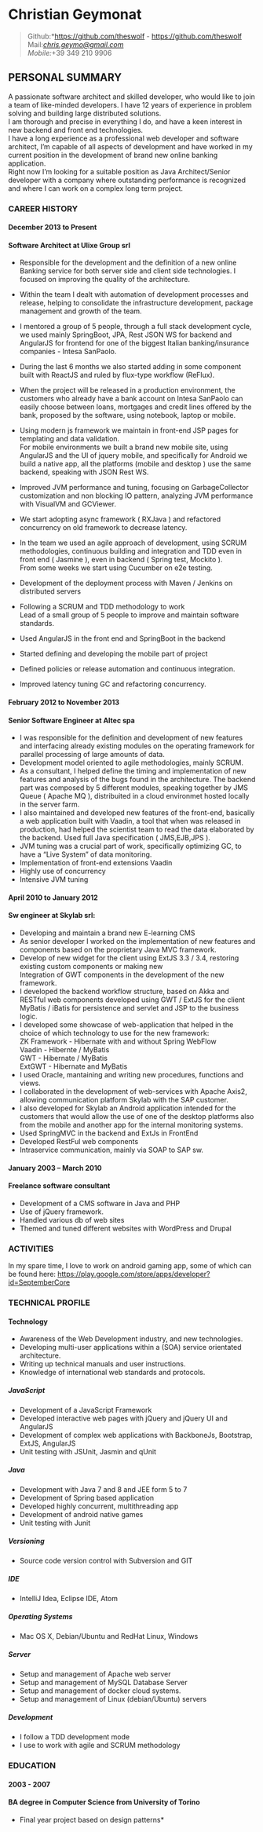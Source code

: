# Christian Geymonat    

> Github:*https://github.com/theswolf - https://github.com/theswolf                
Mail:*chris.geymo@gmail.com                     
Mobile:*+39 349 210 9906    

## PERSONAL SUMMARY    
A passionate software architect and skilled developer, who would like to join a team of like-minded developers. I have 12 years of experience in problem solving and building large distributed solutions.     
I am thorough and precise in everything I do, and have a keen interest in new backend and front end technologies.    
I have a long experience as a professional web developer and software architect, I’m capable of all aspects of development and have worked in my current position in the development of brand new online banking application.    
Right now I’m looking for a suitable position as Java Architect/Senior developer with a company where outstanding performance is recognized and where I can work on a complex long term project.    

### CAREER HISTORY    
#### December 2013 to Present    
#### Software Architect at Ulixe Group srl    
- Responsible for the development and the definition of a new online Banking service for both server side and client side technologies. I focused on improving the quality of the architecture.    

- Within the team I dealt with automation of development processes and release, helping to consolidate the infrastructure development, package management and growth of the team.    

- I mentored a group of 5 people, through a full stack development cycle, we used mainly SpringBoot, JPA, Rest JSON WS for backend and AngularJS for frontend for one of the biggest Italian banking/insurance companies - Intesa SanPaolo.    

- During the last 6 months we also started adding in some component built with ReactJS and ruled by flux-type workflow (ReFlux).    

- When the project will be released in a production environment, the customers who already have a bank account on Intesa SanPaolo can easily choose between loans, mortgages and credit lines offered by the bank, proposed by the software, using notebook, laptop or mobile.    

- Using modern js framework we maintain in front-end JSP pages for templating and data validation.    
For mobile environments we built a brand new mobile site, using AngularJS and the UI of jquery mobile, and specifically for Android we build a native app, all the platforms (mobile and desktop ) use the same backend, speaking with JSON Rest WS.    
- Improved JVM performance and tuning, focusing on GarbageCollector customization and non blocking IO pattern, analyzing JVM performance with VisualVM and GCViewer.    
- We start adopting async framework ( RXJava ) and refactored concurrency on old framework to decrease latency.    
- In the team we used an agile approach of development, using SCRUM methodologies, continuous building and integration and TDD even in front end ( Jasmine ), even in backend ( Spring test, Mockito ).    
From some weeks we start using Cucumber on e2e testing.    
- Development of the deployment process with Maven / Jenkins on distributed servers    
- Following a SCRUM and TDD methodology to work    
Lead of a small group of 5 people to improve and maintain software standards.    
- Used AngularJS in the front end and SpringBoot in the backend    
- Started defining and developing the mobile part of project    
- Defined policies or release automation and continuous integration.    
- Improved latency tuning GC and refactoring concurrency.  


#### February 2012 to November 2013    
#### Senior Software Engineer at Altec spa    
- I was responsible for the definition and development of new features and interfacing already existing modules on the operating framework for parallel processing of large amounts of data.       
- Development model oriented to agile methodologies, mainly SCRUM.       
- As a consultant, I helped define the timing and implementation of new features and analysis of the bugs found in the architecture. The backend part was composed by 5 different modules, speaking together by JMS Queue ( Apache MQ ), distribuited in a cloud environmet hosted locally in the server farm.        
- I also maintained and developed new features of the front-end, basically a web application built with Vaadin, a tool that when was released in production, had helped the scientist team to read the data elaborated by the backend. Used full Java specification ( JMS,EJB,JPS ).    
- JVM tuning was a crucial part of work, specifically optimizing GC, to have a “Live System” of data monitoring.    
- Implementation of front-end extensions Vaadin    
- Highly use of concurrency    
- Intensive JVM tuning    

#### April 2010 to January 2012    
#### Sw engineer at Skylab srl:    
- Developing and maintain a brand new E-learning CMS    
- As senior developer I worked on the implementation of new features and components based on the proprietary Java MVC framework.       
- Develop of new widget for the client using ExtJS 3.3 / 3.4, restoring existing custom components or making new       
Integration of GWT components in the development of the new framework.       
- I developed the backend workflow structure, based on Akka and RESTful web components developed using GWT / ExtJS for the client MyBatis / iBatis for persistence and servlet and JSP to the business logic.       
- I developed some showcase of web-application that helped in the choice of which technology to use for the new framework:       
ZK Framework - Hibernate with and without Spring WebFlow       
Vaadin - Hibernte / MyBatis       
GWT - Hibernate / MyBatis       
ExtGWT - Hibernate and MyBatis       
- I used Oracle, mantaining and writing new procedures, functions and views.        
- I collaborated in the development of web-services with Apache Axis2, allowing communication platform Skylab with the SAP customer.       
- I also developed for Skylab an Android application intended for the customers that would allow the use of one of the desktop platforms also from the mobile and another app for the internal monitoring systems.    
- Used SpringMVC in the backend and ExtJs in FrontEnd    
- Developed RestFul web components    
- Intraservice communication, mainly via SOAP to SAP sw.    

#### January 2003 – March 2010    
#### Freelance software consultant    
- Development of a CMS software in Java and PHP    
- Use of jQuery framework.    
- Handled various db of web sites    
- Themed and tuned different websites with WordPress and Drupal    

### ACTIVITIES    
In my spare time, I love to work on android gaming app, some of which can be found here: https://play.google.com/store/apps/developer?id=SeptemberCore    

### TECHNICAL PROFILE    
#### Technology       
- Awareness of the Web Development industry, and new technologies.       
- Developing multi-user applications within a (SOA) service orientated architecture.        
- Writing up technical manuals and user instructions.       
- Knowledge of international web standards and protocols.   

##### JavaScript       
- Development of a JavaScript Framework       
- Developed interactive web pages with jQuery and jQuery UI and AngularJS       
- Development of complex web applications with BackboneJs, Bootstrap, ExtJS, AngularJS       
- Unit testing with JSUnit, Jasmin and qUnit       

##### Java       
- Development with Java 7 and 8 and JEE form 5 to 7      
- Development of Spring based application       
- Developed highly concurrent, multithreading app       
- Development of android native games       
- Unit testing with Junit       

##### Versioning       
-  Source code version control with Subversion and GIT       

##### IDE       
- IntelliJ Idea, Eclipse IDE, Atom       

##### Operating Systems       
- Mac OS X, Debian/Ubuntu and RedHat Linux, Windows       

##### Server        
- Setup and management of Apache web server        
- Setup and management of  MySQL Database Server       
- Setup and management of docker cloud systems.       
- Setup and management of Linux (debian/Ubuntu) servers

##### Development
- I follow a TDD development mode
- I use to work with agile and SCRUM methodology

### EDUCATION    
#### 2003 - 2007    
#### BA degree in Computer Science from University of Torino    
- Final year project based on design patterns*    
